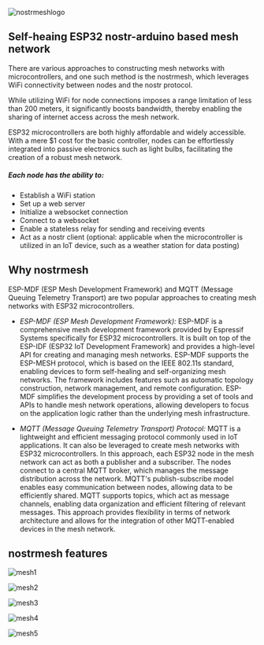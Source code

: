 ![nostrmeshlogo](https://github.com/lnbits/nostrmesh/assets/33088785/8634277b-79ab-4a96-b8d1-3fbe44f35fd4)

## Self-heaing ESP32 nostr-arduino based mesh network

There are various approaches to constructing mesh networks with microcontrollers, and one such method is the nostrmesh, which leverages WiFi connectivity between nodes and the nostr protocol.

While utilizing WiFi for node connections imposes a range limitation of less than 200 meters, it significantly boosts bandwidth, thereby enabling the sharing of internet access across the mesh network.

ESP32 microcontrollers are both highly affordable and widely accessible. With a mere $1 cost for the basic controller, nodes can be effortlessly integrated into passive electronics such as light bulbs, facilitating the creation of a robust mesh network.

##### Each node has the ability to:
* Establish a WiFi station
* Set up a web server
* Initialize a websocket connection
* Connect to a websocket
* Enable a stateless relay for sending and receiving events
* Act as a nostr client (optional: applicable when the microcontroller is utilized in an IoT device, such as a weather station for data posting)

## Why nostrmesh

ESP-MDF (ESP Mesh Development Framework) and MQTT (Message Queuing Telemetry Transport) are two popular approaches to creating mesh networks with ESP32 microcontrollers.

* *ESP-MDF (ESP Mesh Development Framework):* ESP-MDF is a comprehensive mesh development framework provided by Espressif Systems specifically for ESP32 microcontrollers. It is built on top of the ESP-IDF (ESP32 IoT Development Framework) and provides a high-level API for creating and managing mesh networks. ESP-MDF supports the ESP-MESH protocol, which is based on the IEEE 802.11s standard, enabling devices to form self-healing and self-organizing mesh networks. The framework includes features such as automatic topology construction, network management, and remote configuration. ESP-MDF simplifies the development process by providing a set of tools and APIs to handle mesh network operations, allowing developers to focus on the application logic rather than the underlying mesh infrastructure.

* *MQTT (Message Queuing Telemetry Transport) Protocol:* MQTT is a lightweight and efficient messaging protocol commonly used in IoT applications. It can also be leveraged to create mesh networks with ESP32 microcontrollers. In this approach, each ESP32 node in the mesh network can act as both a publisher and a subscriber. The nodes connect to a central MQTT broker, which manages the message distribution across the network. MQTT's publish-subscribe model enables easy communication between nodes, allowing data to be efficiently shared. MQTT supports topics, which act as message channels, enabling data organization and efficient filtering of relevant messages. This approach provides flexibility in terms of network architecture and allows for the integration of other MQTT-enabled devices in the mesh network.

## nostrmesh features

![mesh1](https://github.com/lnbits/nostrmesh/assets/33088785/e62b090f-b6b2-4e9a-afda-8f330c6c2f35)

![mesh2](https://github.com/lnbits/nostrmesh/assets/33088785/99f115c0-18d9-425f-ad7a-747bed39928a)

![mesh3](https://github.com/lnbits/nostrmesh/assets/33088785/323bfbd9-7b9b-4810-8026-0b43e51d17e8)

![mesh4](https://github.com/lnbits/nostrmesh/assets/33088785/9b5f9837-b509-4ca9-84d9-c860577cbc9a)

![mesh5](https://github.com/lnbits/nostrmesh/assets/33088785/3be3f3e7-aa8c-49b7-a0b5-7b9522f3930d)
